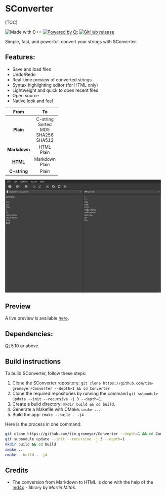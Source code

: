 # SConverter

[TOC]

![Made with C++](https://forthebadge.com/images/badges/made-with-c-plus-plus.svg)
[![Powered by Qt](https://forthebadge.com/images/badges/powered-by-qt.svg)](https://qt.io)
[![GitHub release](https://img.shields.io/github/release/tim-gromeyer/Converter.svg)](https://github.com/tim-gromeyer/Converter/releases/)

Simple, fast, and powerful: convert your strings with SConverter.

## Features:

- Save and load files
- Undo/Redo
- Real-time preview of converted strings
- Syntax highlighting editor (for HTML only)
- Lightweight and quick to open recent files
- Open source
- Native look and feel

| From         	| To                                            	|
|:------------:	|:---------------------------------------------:	|
| **Plain**    		| C-string<br>Sorted<br>MD5<br>SHA256<br>SHA512 	|
| **Markdown** 	|                 HTML<br>Plain                 	|
| **HTML**     	|               Markdown<br>Plain               	|
| **C-string** 		|                     Plain                     	|

![Example](Converter.png)

## Preview

A live preview is available [here](https://tim-gromeyer.github.io/Converter/converter.html).

## Dependencies:

[Qt](https://qt.io/) 5.10 or above.

## Build instructions

To build SConverter, follow these steps:

1. Clone the SConverter repository: `git clone https://github.com/tim-gromeyer/Converter --depth=1 && cd Converter`
2. Clone the required repositories by running the command `git submodule update --init --recursive -j 3 --depth=1`.
3. Create a build directory: `mkdir build && cd build`.
4. Generate a Makefile with CMake: `cmake ..`.
5. Build the app: `cmake --build . -j4`

Here is the process in one command:
```bash
git clone https://github.com/tim-gromeyer/Converter --depth=1 && cd Converter
git submodule update --init --recursive -j 3 --depth=1
mkdir build && cd build
cmake ..
cmake --build . -j4
```

## Credits

- The conversion from Markdown to HTML is done with the help of the [md4c](https://github.com/mity/md4c) - library by *Martin Mitáš*.
